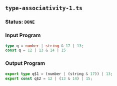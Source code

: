## `type-associativity-1.ts`

### Status: `DONE`

### Input Program

```typescript
type q = number | string & 17 | 13;
const q = 12 | 13 & 14 | 15
```

### Output Program

```typescript
export type q$1 = (number | (string & 17)) | 13;
export const q$2 = 12 | (13 & 14) | 15;
```

